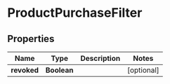 

# ProductPurchaseFilter


## Properties

Name | Type | Description | Notes
------------ | ------------- | ------------- | -------------
**revoked** | **Boolean** |  |  [optional]



